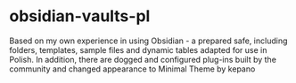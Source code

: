 # obsidian-vaults-pl
Based on my own experience in using Obsidian - a prepared safe, including folders, templates, sample files and dynamic tables adapted for use in Polish. In addition, there are dogged and configured plug-ins built by the community and changed appearance to Minimal Theme by kepano
